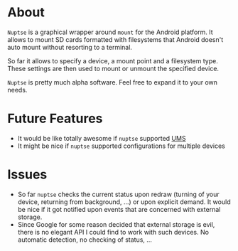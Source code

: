 About
======

`Nuptse` is a graphical wrapper around `mount` for the Android platform. It allows to mount SD cards formatted with filesystems that Android doesn't auto mount without resorting to a terminal. 

So far it allows to specify a device, a mount point and a filesystem type. These settings are then used to mount or unmount the specified device.

`Nuptse` is pretty much alpha software. Feel free to expand it to your own needs.

Future Features
===============

 * It would be like totally awesome if `nuptse` supported [UMS](http://en.wikipedia.org/wiki/USB_mass_storage_device_class)
 * It might be nice if `nuptse` supported configurations for multiple devices

Issues
======

 * So far `nuptse` checks the current status upon redraw (turning of your device, returning from background, ...) or upon explicit demand. It would be nice if it got notified upon events that are concerned with external storage.
 * Since Google for some reason decided that external storage is evil, there is no elegant API I could find to work with such devices. No automatic detection, no checking of status, ...
